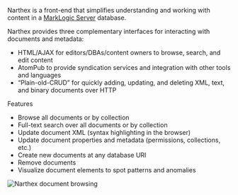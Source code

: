 Narthex is a front-end that simplifies understanding and working with content in a [MarkLogic Server](http://www.marklogic.com/product/marklogic-server.html) database.

Narthex provides three complementary interfaces for interacting with documents and metadata:

*  HTML/AJAX for editors/DBAs/content owners to browse, search, and edit content
*  AtomPub to provide syndication services and integration with other tools and languages
*  “Plain-old-CRUD” for quickly adding, updating, and deleting XML, text, and binary documents over HTTP

Features

*  Browse all documents or by collection
*  Full-text search over all documents or by collection
*  Update document XML (syntax highlighting in the browser)
*  Update document properties and metadata (permissions, collections, etc.)
*  Create new documents at any database URI
*  Remove documents
*  Visualize document elements to spot patterns and anomalies

![Narthex document browsing](https://cloud.githubusercontent.com/assets/176233/16468547/47726618-3e01-11e6-9526-ab63fa4bb2f1.png)

